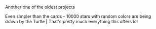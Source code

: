Another one of the oldest projects

Even simpler than the cards - 10000 stars with random colors are being drawn by the Turtle |
That's pretty much everything this offers lol
